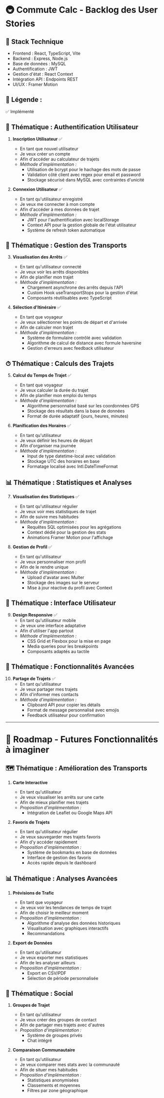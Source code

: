 # 🚇 Commute Calc - Backlog des User Stories

## 📱 Stack Technique
- Frontend : React, TypeScript, Vite
- Backend : Express, Node.js
- Base de données : MySQL
- Authentification : JWT
- Gestion d'état : React Context
- Intégration API : Endpoints REST
- UI/UX : Framer Motion

## 🎯 Légende :
✅ Implémenté

## 🔐 Thématique : Authentification Utilisateur
1. **Inscription Utilisateur** ✅
   - En tant que nouvel utilisateur
   - Je veux créer un compte
   - Afin d'accéder au calculateur de trajets
   - *Méthode d'implémentation :*
     - Utilisation de bcrypt pour le hachage des mots de passe
     - Validation côté client avec regex pour email et password
     - Stockage sécurisé dans MySQL avec contraintes d'unicité

2. **Connexion Utilisateur** ✅
   - En tant qu'utilisateur enregistré
   - Je veux me connecter à mon compte
   - Afin d'accéder à mes données de trajet
   - *Méthode d'implémentation :*
     - JWT pour l'authentification avec localStorage
     - Context API pour la gestion globale de l'état utilisateur
     - Système de refresh token automatique

## 📍 Thématique : Gestion des Transports
3. **Visualisation des Arrêts** ✅
   - En tant qu'utilisateur connecté
   - Je veux voir les arrêts disponibles
   - Afin de planifier mon trajet
   - *Méthode d'implémentation :*
     - Chargement asynchrone des arrêts depuis l'API
     - Custom Hook useTransportStops pour la gestion d'état
     - Composants réutilisables avec TypeScript

4. **Sélection d'Itinéraire** ✅
   - En tant que voyageur
   - Je veux sélectionner les points de départ et d'arrivée
   - Afin de calculer mon trajet
   - *Méthode d'implémentation :*
     - Système de formulaire contrôlé avec validation
     - Algorithme de calcul de distance avec formule haversine
     - Gestion d'erreurs avec feedback utilisateur

## ⏱ Thématique : Calculs des Trajets
5. **Calcul du Temps de Trajet** ✅
   - En tant que voyageur
   - Je veux calculer la durée du trajet
   - Afin de planifier mon emploi du temps
   - *Méthode d'implémentation :*
     - Algorithme personnalisé basé sur les coordonnées GPS
     - Stockage des résultats dans la base de données
     - Format de durée adaptatif (jours, heures, minutes)

6. **Planification des Horaires** ✅
   - En tant qu'utilisateur
   - Je veux définir les heures de départ
   - Afin d'organiser ma journée
   - *Méthode d'implémentation :*
     - Input de type datetime-local avec validation
     - Stockage UTC des horaires en base
     - Formatage localisé avec Intl.DateTimeFormat

## 📊 Thématique : Statistiques et Analyses
7. **Visualisation des Statistiques** ✅
   - En tant qu'utilisateur régulier
   - Je veux voir mes statistiques de trajet
   - Afin de suivre mes habitudes
   - *Méthode d'implémentation :*
     - Requêtes SQL optimisées pour les agrégations
     - Context dédié pour la gestion des stats
     - Animations Framer Motion pour l'affichage

8. **Gestion de Profil** ✅
   - En tant qu'utilisateur
   - Je veux personnaliser mon profil
   - Afin de le rendre unique
   - *Méthode d'implémentation :*
     - Upload d'avatar avec Multer
     - Stockage des images sur le serveur
     - Mise à jour réactive du profil avec Context

## 🎨 Thématique : Interface Utilisateur
9. **Design Responsive** ✅
   - En tant qu'utilisateur mobile
   - Je veux une interface adaptative
   - Afin d'utiliser l'app partout
   - *Méthode d'implémentation :*
     - CSS Grid et Flexbox pour la mise en page
     - Media queries pour les breakpoints
     - Composants adaptés au tactile

## 🔄 Thématique : Fonctionnalités Avancées
10. **Partage de Trajets** ✅
    - En tant qu'utilisateur
    - Je veux partager mes trajets
    - Afin d'informer mes contacts
    - *Méthode d'implémentation :*
      - Clipboard API pour copier les détails
      - Format de message personnalisé avec emojis
      - Feedback utilisateur pour confirmation

-----------------------------------------------------
     
# 🔮 Roadmap - Futures Fonctionnalités à imaginer

## 🗺️ Thématique : Amélioration des Transports
1. **Carte Interactive** 
    - En tant qu'utilisateur
    - Je veux visualiser les arrêts sur une carte
    - Afin de mieux planifier mes trajets
    - *Proposition d'implémentation :*
      - Intégration de Leaflet ou Google Maps API

2. **Favoris de Trajets**
    - En tant qu'utilisateur régulier
    - Je veux sauvegarder mes trajets favoris
    - Afin d'y accéder rapidement
    - *Proposition d'implémentation :*
      - Système de bookmarks en base de données
      - Interface de gestion des favoris
      - Accès rapide depuis le dashboard

## 📊 Thématique : Analyses Avancées
1. **Prévisions de Trafic**
    - En tant que voyageur
    - Je veux voir les tendances de temps de trajet
    - Afin de choisir le meilleur moment
    - *Proposition d'implémentation :*
      - Algorithme d'analyse des données historiques
      - Visualisation avec graphiques interactifs
      - Recommandations

2. **Export de Données**
    - En tant qu'utilisateur
    - Je veux exporter mes statistiques
    - Afin de les analyser ailleurs
    - *Proposition d'implémentation :*
      - Export en CSV/PDF
      - Sélection de période personnalisée

## 🤝 Thématique : Social
1. **Groupes de Trajet**
    - En tant qu'utilisateur
    - Je veux créer des groupes de contact
    - Afin de partager mes trajets avec d'autres
    - *Proposition d'implémentation :*
      - Système de groupes privés
      - Chat intégré

2. **Comparaison Communautaire**
    - En tant qu'utilisateur
    - Je veux comparer mes stats avec la communauté
    - Afin de situer mes habitudes
    - *Proposition d'implémentation :*
      - Statistiques anonymisées
      - Classements et moyennes
      - Filtres par zone géographique
